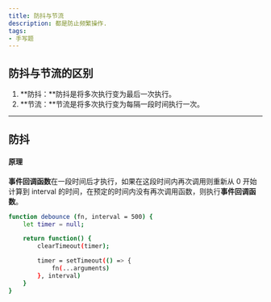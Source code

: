 ```yaml
---
title: 防抖与节流
description: 都是防止频繁操作.
tags:
- 手写题
---
```


## 防抖与节流的区别

1. **防抖：**防抖是将多次执行变为最后一次执行。<br>
2. **节流：**节流是将多次执行变为每隔一段时间执行一次。<br>

***

## 防抖

#### 原理

**事件回调函数**在一段时间后才执行，如果在这段时间内再次调用则重新从 0 开始计算到 interval 的时间，在预定的时间内没有再次调用函数，则执行**事件回调函数**。

```bash
function debounce (fn, interval = 500) {
    let timer = null;

    return function() {
        clearTimeout(timer);

        timer = setTimeout(() => {
            fn(...arguments)
        }, interval)
    }
}
```